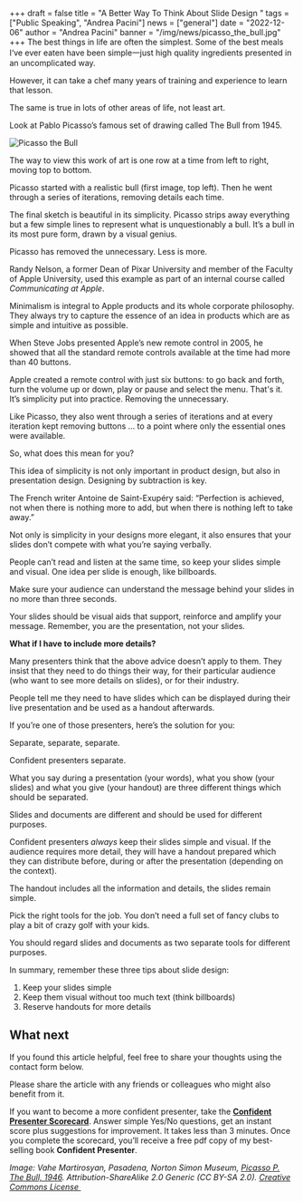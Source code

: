 +++
draft = false
title = "A Better Way To Think About Slide Design "
tags = ["Public Speaking", "Andrea Pacini"]
news = ["general"]
date = "2022-12-06"
author = "Andrea Pacini"
banner = "/img/news/picasso_the_bull.jpg"
+++
The best things in life are often the simplest. Some of the best meals I‘ve ever eaten have been simple一just high quality ingredients presented in an uncomplicated way.

However, it can take a chef many years of training and experience to learn that lesson. 

The same is true in lots of other areas of life, not least art.

Look at Pablo Picasso’s famous set of drawing called The Bull from 1945.

![Picasso the Bull](/img/news/picasso_the_bull.jpg)

The way to view this work of art is one row at a time from left to right, moving top to bottom.

Picasso started with a realistic bull (first image, top left). Then he went through a series of iterations, removing details each time. 

The final sketch is beautiful in its simplicity. Picasso strips away everything but a few simple lines to represent what is unquestionably a bull. It’s a bull in its most pure form, drawn by a visual genius.

Picasso has removed the unnecessary. Less is more. 

Randy Nelson, a former Dean of Pixar University and member of the Faculty of Apple University, used this example as part of an internal course called *Communicating at Apple*.

Minimalism is integral to Apple products and its whole corporate philosophy. They always try to capture the essence of an idea in products which are as simple and intuitive as possible. 

When Steve Jobs presented Apple’s new remote control in 2005, he showed that all the standard remote controls available at the time had more than 40 buttons.

Apple created a remote control with just six buttons: to go back and forth, turn the volume up or down, play or pause and select the menu. That's it. It’s simplicity put into practice. Removing the unnecessary. 

Like Picasso, they also went through a series of iterations and at every iteration kept removing buttons … to a point where only the essential ones were available. 

So, what does this mean for you? 

This idea of simplicity is not only important in product design, but also in presentation design. Designing by subtraction is key.

The French writer Antoine de Saint-Exupéry said: “Perfection is achieved, not when there is nothing more to add, but when there is nothing left to take away.”

Not only is simplicity in your designs more elegant, it also ensures that your slides don’t compete with what you’re saying verbally.

People can’t read and listen at the same time, so keep your slides simple and visual. One idea per slide is enough, like billboards. 

Make sure your audience can understand the message behind your slides in no more than three seconds. 

Your slides should be visual aids that support, reinforce and amplify your message. Remember, you are the presentation, not your slides. 

**What if I have to include more details?** 

Many presenters think that the above advice doesn’t apply to them. They insist that they need to do things their way, for their particular audience (who want to see more details on slides), or for their industry. 

People tell me they need to have slides which can be displayed during their live presentation and be used as a handout afterwards.

If you’re one of those presenters, here’s the solution for you: 

Separate, separate, separate. 

Confident presenters separate. 

What you say during a presentation (your words), what you show (your slides) and what you give (your handout) are three different things which should be separated. 

Slides and documents are different and should be used for different purposes. 

Confident presenters *always* keep their slides simple and visual. If the audience requires more detail, they will have a handout prepared which they can distribute before, during or after the presentation (depending on the context). 

The handout includes all the information and details, the slides remain simple. 

Pick the right tools for the job. You don’t need a full set of fancy clubs to play a bit of crazy golf with your kids. 

You should regard slides and documents as two separate tools for different purposes.

In summary, remember these three tips about slide design:

1. Keep your slides simple
2. Keep them visual without too much text (think billboards) 
3. Reserve handouts for more details

## What next  

If you found this article helpful, feel free to share your thoughts using the contact form below. 

Please share the article with any friends or colleagues who might also benefit from it. 

If you want to become a more confident presenter, take the **[Confident Presenter Scorecard](https://presentationscorecard.scoreapp.com/)**. Answer simple Yes/No questions, get an instant score plus suggestions for improvement. It takes less than 3 minutes. Once you complete the scorecard, you’ll receive a free pdf copy of my best-selling book **Confident Presenter**.

*Image: Vahe Martirosyan, Pasadena, Norton Simon Museum, [Picasso P. The Bull, 1946](https://flic.kr/p/PXpxQS). Attribution-ShareAlike 2.0 Generic (CC BY-SA 2.0). [Creative Commons License ](https://creativecommons.org/licenses/by-sa/2.0/legalcode)*